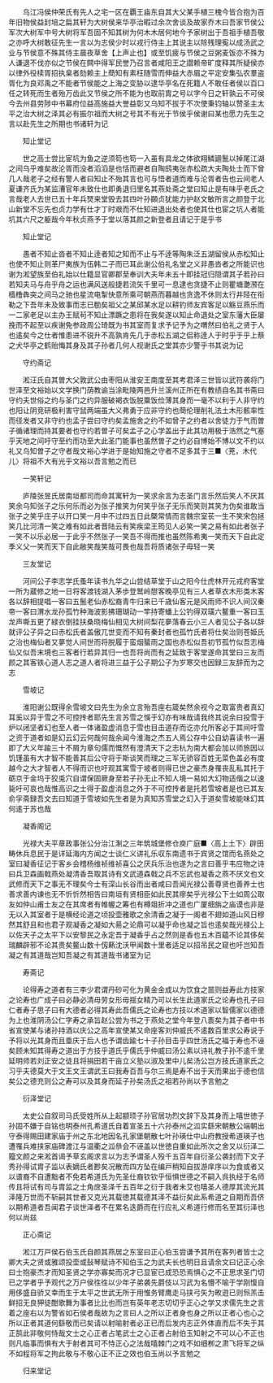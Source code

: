 <!-- { "loadSidebar": true } -->
　　乌江冯侯仲荣氏有先人之宅一区在覇王庙东自其大父某手植三槐今皆合抱为百年旧物侯益封培之扁其轩为大树侯来华亭治暇过余次舍谈及故家乔木曰吾家节侯公军次大树军中号大树将军吾固不知其树为何木木居何地今予家树出于吾祖手植吾敬之亦呼大树敢征先生一言以为志侯少时以戎行侍主上其说主以除残理寃以成汤武之业与节侯意不殊其侍主晨夜草舍【上声止也】或至饥疲与节侯之豆粥麦饭亦不殊为人谦退不伐亦似之节侯在闗中得军民誉乃召言者咸阳王之譛赖帝旷度释其所疑侯亦以律外役椟胥招执臬者劾赖主上蕳知有素枉随雪而伸益大赤眉之平定安集弘农羣盗胥化为良邓禹之不能者节侯能之上海之变胁以逮华亭名在死籍人不敢任者侯以百口任之转死而生者殆万齿此又节侯之所不能为也取前胄之号以字今日之轩孰云不可侯今去州县劳陟中书幕府位益高施益大誉益彰又乌知不拔于不次使秉钧轴以赞圣主太平之治大树之泽其必有振尔祖而大树之号其不有光于节侯乎侯谢曰某也愿力先生之言以赴先生之所期也书诸轩为记

　　知止堂记

　　世之高士尝比宦坑为鱼之逆须笱也笱一入虽有具龙之体欲翔鳞廽鬛以掉尾江湖之间乌乎难矣故沦胥而没者滔滔是也恬而避者自陶鸱夷张赤松疏大夫陶处士而下曾几人哉老子之经有警人者曰知止不殆其言也可与悟者道而难与沦胥者告也云间老人夏谦齐氏为某监漕官年未致仕也即勇退归里名其燕处斋之堂曰知止是有味乎老氏之言哉老人去世已五十年兵燹来堂毁去其四叶孙頥贞犹能力护赵文敏所言之颜登于北山新堂不忘先也贞力学有仕才丁时艰而不仕知进退出处者也使其仕也宦之坑人者能坑其六尺之躯哉今年秋贞燕予于堂以落其颜之新登者且请记于是乎书

　　知止堂记

　　愚者不知止沓者不知止逹者知之知而不止与不逹等陶朱泛五湖留侯从赤松知止也使不知止则革尸夷族为伍韩二子而已耳此谢公伯礼名堂之义非愚沓者之所能识也谢为淞望族至伯礼始以仕籍显官卿郡至奉训大夫年未五十即挂冠归隠谓其子若孙曰若知夫马与舟乎舟之运也满风送般捷若流矢千里可一息逮也贪捷不止则瞿塘灔滪在樯橹犇突之间马之驰也星流电掣快意所乘可朝燕而暮越也贪逸不休则太行井陉在衔勒之下吾年未及致事而志已勌矣祖父之某邱某水足以耕钓师友宾客足以觞豆燕乐而一二家老足以主办王赋茍不知止漂蹶之患将在我矣遂以知止命退处之室东藩大臣屡挽而不起至以疾谢免参政周公琦既为书其室而复求予记予为之喟然曰伯礼之贤于人也逺矣今之仕者惟患进不锐升不高孰肯先几于赤松五湖之侣称逹人于时乎于乎上蔡之犬华亭之鹤贻悔其身及其子孙者几何人视谢氏之堂其亦少警乎书其说为记

　　守约斋记

　　淞汪氏自其曽大父敦武公由枣阳从淮安王南度至其考君泽三世皆以武符袭将门世泽至文裕始以文学换门荫教谕当涂毗陵两邑升兰溪州正所在有教绩自名其书斋曰守约夫世俗之约与圣门之约异服破褐衣饭脱粟饭俭薄其身而一毫不以利于人非守约也阳让阴竞研极利害守鼠两端虽大义弗勇于应非守约也蕳伦理削礼法土木形骸率性而径发者又非守约也孟子尝曰守约矣孟施舍之约不如曾子之约者以舍徒力于气而曽子循诸理而持其要者也守约若曽子可矣孟子之心学盖出于此其功用极于浩然之气塞乎天地之间吁守至约而功至大此圣门能事也虽然曽子之约必自博始不博以文不约以礼又乌知曽子之守者哉文裕心学进于是始知施之守者不足多其于三■〈茺，木代儿〉将祖不大有光乎文裕以吾言勉之而已

　　一笑轩记

　　庐陵张昱氏居南垣都司而命其寓轩为一笑求余言为志圣门言乐然后笑人不厌其笑余乌知张子之乐何乐而必为张子推笑为何笑乎张子无乐而笑则其笑为伪矣谁敢当张子之笑乎庄子以开口笑一月中不过四五日此槩常情而言魏宗室苌一生不笑宋包拯笑几比河清一笑之难有如此者晋陆云有笑疾梁王筠见人必笑一笑之易有如此者张子一笑不以乐必居一于此乎不然张子一笑吾不得而推也虽然陈希夷一笑而天下自此定季义父一笑而天下自此敝笑哉笑哉可畏也哉吾将质诸张子毋轻一笑

　　三友堂记

　　河间公子李志学氏蚤年读书九华之山尝结草堂于山之阳今仕虎林开元戎府客堂一所为蔵修之地一日将客渡钱湖入茅歩登鹫岭憇客晚亭见有三人者草衣木形类木客各以辞相提唱一客曰五鬛老仙赤松裔青牛归来已千歳仙客元是风雨师不识人间汉秦帝一客曰渭水龙孙孤竹种海波影拂珊瑚动一竿持寄蟠上公钓得双璜六鳌重一客曰玉龙声嘶五更了緑衣倒挂扶桑晓梅仙相见大树间梨花夣落春云小三人者见公子各以辞就评公子异之曰赤松氏者盖傲兀世变而不知有秦封者也孤竹氏者将仕矣治则苍姫氏之治也梅仙者又夣觉人间世而将脱履于蛮烟蜑雨之国也赤松似吾初节孤竹似吾志梅仙又似吾末境也三客者行若异其归一也吾将尚而有之延致于客堂遂命其堂曰三友而颜之其客铁心道人志之道人者将进三益于公子期公子为岁寒交也因録三友辞而为之志

　　雪坡记

　　淮阳谢公既得余雪坡文曰先生为余立言殆吾座右箴矣然余视今之取富贵者真幻耳奚以异于雪之不可控抟者耶先生言苏雪之悞于幻亦有味哉请我终其说余曰投雪于炉以闭坚者幻也至人者一体诸盈虚消息于雪也目击道存而讫亦允所客必于其间吁雪之资于道者如是幻云幻云何哉何哉余闻今淮海之杰五人焉公存中公自幼喜读书一遍即了大义年踰三十不屑为章句儒而慨然有澄清天下之志杭为南大都会加以师旅因以饥馑虽有大才智不能善其后公守将于斯谈笑而理之三军无骄容百姓无菜色盖必有度越今之大才智者人不得而识也吁观其寓雪于坡者则得已世之豪杰身罹丧乱私其托于砺京于金坞于狡兎穴自谓保固厥身至若子孙无止不知人境一易如大幻物适偕之以速毙吁可哀也哉惟高识之士得于盈虚消息之外于不可控抟者是托若雪坡者是也已其友俞孚斋録吾文去曰知道于雪坡如先生者是为真知苏雪堂之幻入于道矣雪坡能味幻其何逺于苏也哉

　　凝香阁记

　　光禄大夫平章政事张公分治江淛之三年筑城堡修仓庾广庭■〈高上土下〉辟田畴休兵息民于是详延海内方闻之士谈仁义讲礼乐収东南遗书于宾贤之馆而名燕处之室曰凝香征记于客乡会稽杨维祯维祯喜公之厌兵乐治也遂为之言曰善乎韦应物之诗曰兵卫森画戟燕处凝清香吾取其诗有文武道森戟之兵不忘武也凝香之燕不厌文也文武修而天下之事无不理矣今士有深山长谷而出者咸曰吾闻光禄公善尊贤也善养士也善求善内谏也无不忻忻然相告曰南垣有贤相臣如此民其瘳矣乎光禄公下士如周公取友如仲山甫士友之在其席者有帷幄之筹也有樽爼折冲之道也广厦细旃之庙谟也非是无以入其室者于是横经论道之顷投壶雅歌之余清香之凝于一阁者不翅如道山风日穆然其舒且和也君子观凝香之凝如大昜之论鼎可以凝乎命也凝之旨也逺矣哉光禄公上以佐天子之太平下以安黎民之永定吾于凝香乎占之然则是香也五木百藴不论其侈矣瑞麟辟邪不论其贵矣鳌山数十仭爇沈沃甲闻数十里者适足以招吊民之窥也吁岂知吾凝之有其道哉岂知吾凝之有其道哉书诸室为记

　　寿斋记

　　论得寿之道者有三李少君谓丹砂可化为黄金金成以为饮食之噐则益寿此方技家之论寿也广成子曰必静必清毋劳女形毋揺女精乃可以长生此道家氏之论寿也孔子曰仁者寿子思子曰有大德者必得其寿此吾儒氏之论寿也方技以术道家以智儒家以德德为上也淮阴汤公仁字寿之承旨赵公尝为书之于燕处之堂今年登八袠矣为其子者中书省宣使某与诸孙持酒以庆公之高年宣使某又命座客刘仲威氏不逺数百里求公寿说于予将以光其身而且埀庆于后人也予谓齿踰七十子孙目击乎四世汤氏之福于寿也不诬矣顾未知其得寿之道出于方技乎道氏乎儒氏乎仲威曰汤公素以诗礼教子孙不逺千里延明师若刘正安之徒且将捐田若干亩立义塾以淑及里中儿矣汤公岂方技氏道家氏之习乎夫德莫大于文王文王谓武王曰我寿百吾与尔三焉是寿不出于天而果出于德也信矣公之德充则公之寿可以及其身而延子孙矣汤氏之祖若孙尚以予言勉之

　　衍泽堂记

　　太史公自叙司马氏受姓所从上起颛顼子孙官居功烈文辞下及其身而上嘻世徳子孙固不嫌于自铭也明泰州孔希道氏自着宣圣五十六孙泰州之泒实繇宋朝散公端朝出守泰得赐田建家庙于州之东北地因名孔家堡朝散七叶孙瑛仕中山府教授希道瑛子也遭罹兵难挟家庙碑渡江与温衢之泒叅会不诬盖以世徳自重如此所次之舍又以衍泽二籀文颜之来淞首谒予草玄阁求言以为志予谓圣人殁千五百年自衍圣公袭封而下文子秀孙得试胄子监以表嫡氏者尠矣况散而四方坠在编戸稍知自拔游庠序以为食或者又以谱裔不自遭黜者不免若希道氏为先圣仕裔钦钦乎恒惧世德之不嗣入呉执经于名师传且将试有司与胄监之士角庻圣泽千五百年之衍于我者未艾也嘻圣人德厚其流光其泽隆万世而不斩嗣其世者又克光其载徳其载德其泽不益衍矣此系希道之自期而吾侪以期希道者吾闻君子谈世泽者不在累名迭爵而在行应礼义希道行修而名至其衍泽也何以尚兹

　　正心斋记

　　淞江万戸侯石伯玉氏自颜其燕居之东室曰正心伯玉尝谦予其所在客列者皆士之卿大夫之贤或雅颂投壶或鼔琴赋诗不知伯玉之为武夫长也明日且请余文曰记正心余曰士抱豪杰才而知圣贤之学亦寡矣而况才已显宦已成恐恐焉惧心之不正思求圣门切已之学者乎予观代之万户侯徃徃以少年子弟袭先爵伎以习武为名懵不喻于学刚愎自用侈盛自骄又幸而生于太平之世武无所于用惟务臂鹰走马挟弓矢为畋逰已则炰羔击鲜招无良狎徒酣歌舞为事者比比也而岂有英年老志切切乎正心之学又求儒先生之言着之座右以为警省如石侯者哉故为之言曰人之所以正者身也身之所以正者心也心之所以正者其道何繇敬而已矣请以射喻射者必正已而后发内志正外体直而后不失于其正鹄此非敬何恃哉文士之心正者占笔武士之心正者占射伯玉知射之不可以心不正也则凡临事而惧有大于射者其可不恃正心之法哉嘻棘门之戏不如细栁之肃飞将军之纵不如程将军之拘此敬与不敬心正不正之效也伯玉尚以予言勉之

　　归来堂记

